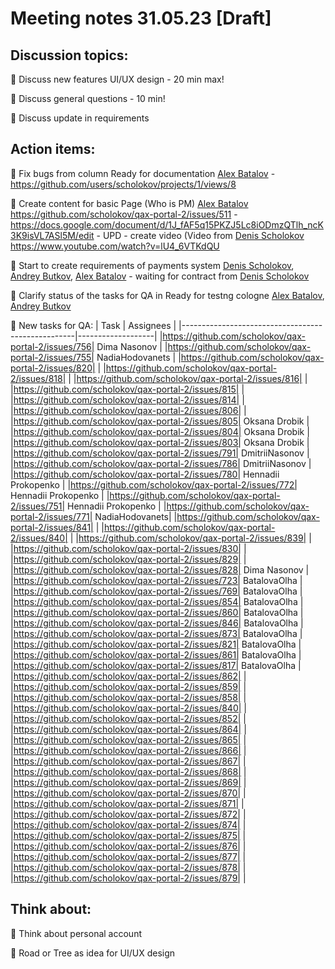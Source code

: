 # Meeting notes 31.05.23 [Draft]

## Discussion topics: 

:black_square_button: Discuss new features UI/UX design - 20 min max!  

:black_square_button: Discuss general questions - 10 min!

:black_square_button: Discuss update in requirements 


## Action items:

:black_square_button: Fix bugs from column Ready for documentation [Alex Batalov](https://github.com/ABatalov) - https://github.com/users/scholokov/projects/1/views/8

:black_square_button: Create content for basic Page (Who is PM)  [Alex Batalov](https://github.com/ABatalov) https://github.com/scholokov/qax-portal-2/issues/511 - https://docs.google.com/document/d/1J_fAF5q15PKZJ5Lc8iODmzQTlh_ncK3K9isVL7ASl5M/edit - UPD - create video  (Video from [Denis Scholokov](https://github.com/scholokov) https://www.youtube.com/watch?v=lU4_6VTKdQU 

:black_square_button: Start to create requirements of payments system [Denis Scholokov](https://github.com/scholokov), [Andrey Butkov](https://github.com/ButKoff), [Alex Batalov](https://github.com/ABatalov)  - waiting for contract from [Denis Scholokov](https://github.com/scholokov)

:black_square_button: Clarify status of the tasks for QA in Ready for testng cologne [Alex Batalov](https://github.com/ABatalov), [Andrey Butkov](https://github.com/ButKoff)  

:black_square_button: New tasks for QA: 
| Task                                  | Assignees            | 
|---------------------------------------------------|-------------------|
|https://github.com/scholokov/qax-portal-2/issues/756| Dima Nasonov |
|https://github.com/scholokov/qax-portal-2/issues/755| NadiaHodovanets |
|https://github.com/scholokov/qax-portal-2/issues/820| |
|https://github.com/scholokov/qax-portal-2/issues/818| |
|https://github.com/scholokov/qax-portal-2/issues/816| |
|https://github.com/scholokov/qax-portal-2/issues/815| |
|https://github.com/scholokov/qax-portal-2/issues/814| |
|https://github.com/scholokov/qax-portal-2/issues/806| |
|https://github.com/scholokov/qax-portal-2/issues/805| Oksana Drobik |
|https://github.com/scholokov/qax-portal-2/issues/804| Oksana Drobik |
|https://github.com/scholokov/qax-portal-2/issues/803| Oksana Drobik |
|https://github.com/scholokov/qax-portal-2/issues/791| DmitriiNasonov |
|https://github.com/scholokov/qax-portal-2/issues/786| DmitriiNasonov |
|https://github.com/scholokov/qax-portal-2/issues/780| Hennadii Prokopenko |
|https://github.com/scholokov/qax-portal-2/issues/772| Hennadii Prokopenko |
|https://github.com/scholokov/qax-portal-2/issues/751| Hennadii Prokopenko |
|https://github.com/scholokov/qax-portal-2/issues/771| NadiaHodovanets| 
|https://github.com/scholokov/qax-portal-2/issues/841| | 
|https://github.com/scholokov/qax-portal-2/issues/840| |
|https://github.com/scholokov/qax-portal-2/issues/839| |
|https://github.com/scholokov/qax-portal-2/issues/830| |
|https://github.com/scholokov/qax-portal-2/issues/829| |
|https://github.com/scholokov/qax-portal-2/issues/828| Dima Nasonov |
|https://github.com/scholokov/qax-portal-2/issues/723| BatalovaOlha |
|https://github.com/scholokov/qax-portal-2/issues/769| BatalovaOlha |
|https://github.com/scholokov/qax-portal-2/issues/854| BatalovaOlha |
|https://github.com/scholokov/qax-portal-2/issues/860| BatalovaOlha |
|https://github.com/scholokov/qax-portal-2/issues/846| BatalovaOlha |
|https://github.com/scholokov/qax-portal-2/issues/873| BatalovaOlha |
|https://github.com/scholokov/qax-portal-2/issues/821| BatalovaOlha |
|https://github.com/scholokov/qax-portal-2/issues/861| BatalovaOlha |
|https://github.com/scholokov/qax-portal-2/issues/817| BatalovaOlha |
|https://github.com/scholokov/qax-portal-2/issues/862| |
|https://github.com/scholokov/qax-portal-2/issues/859| |
|https://github.com/scholokov/qax-portal-2/issues/858| |
|https://github.com/scholokov/qax-portal-2/issues/840| |
|https://github.com/scholokov/qax-portal-2/issues/852| |
|https://github.com/scholokov/qax-portal-2/issues/864| |
|https://github.com/scholokov/qax-portal-2/issues/865| |
|https://github.com/scholokov/qax-portal-2/issues/866| |
|https://github.com/scholokov/qax-portal-2/issues/867| |
|https://github.com/scholokov/qax-portal-2/issues/868| |
|https://github.com/scholokov/qax-portal-2/issues/869| |
|https://github.com/scholokov/qax-portal-2/issues/870| |
|https://github.com/scholokov/qax-portal-2/issues/871| |
|https://github.com/scholokov/qax-portal-2/issues/872| |
|https://github.com/scholokov/qax-portal-2/issues/874| |
|https://github.com/scholokov/qax-portal-2/issues/875| |
|https://github.com/scholokov/qax-portal-2/issues/876| |
|https://github.com/scholokov/qax-portal-2/issues/877| |
|https://github.com/scholokov/qax-portal-2/issues/878| |
|https://github.com/scholokov/qax-portal-2/issues/879| |






## Think about:  

:black_square_button: Think about personal account 

:black_square_button: Road or Tree as idea for UI/UX design   


 
